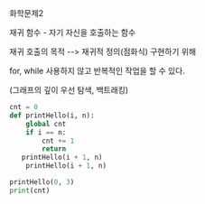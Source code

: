 화학문제2



재귀 함수 - 자기 자신을 호출하는 함수

재귀 호출의 목적 --> 재귀적 정의(점화식) 구현하기 위해



for, while 사용하지 않고 반복적인 작업을 할 수 있다.



(그래프의 깊이 우선 탐색, 백트래킹)



```python
cnt = 0
def printHello(i, n):
    global cnt
    if i == n:
        cnt += 1
        return
   printHello(i + 1, n)
	printHello(i + 1, n)

printHello(0, 3)
print(cnt)
```

